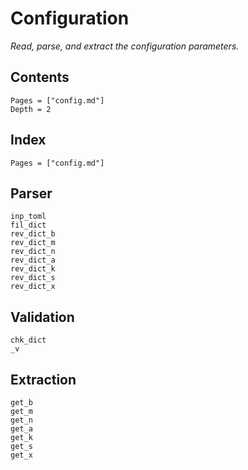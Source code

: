 # Configuration

*Read, parse, and extract the configuration parameters.*

## Contents

```@contents
Pages = ["config.md"]
Depth = 2
```

## Index

```@index
Pages = ["config.md"]
```

## Parser

```@docs
inp_toml
fil_dict
rev_dict_b
rev_dict_m
rev_dict_n
rev_dict_a
rev_dict_k
rev_dict_s
rev_dict_x
```

## Validation

```@docs
chk_dict
_v
```

## Extraction

```@docs
get_b
get_m
get_n
get_a
get_k
get_s
get_x
```
